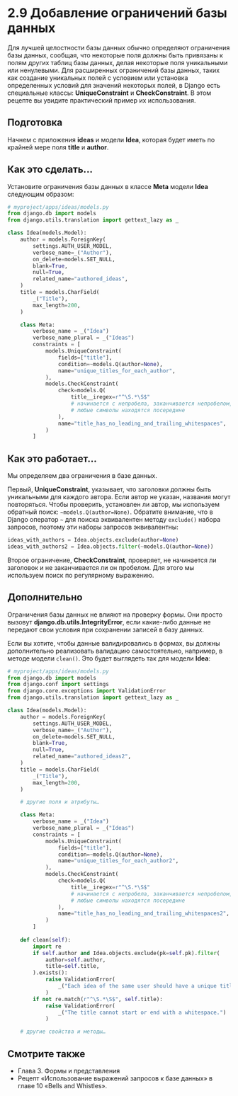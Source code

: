 # 2.9 Добавление ограничений базы данных

Для лучшей целостности базы данных обычно определяют ограничения базы данных, сообщая, что некоторые поля должны быть привязаны к полям других таблиц базы данных, делая некоторые поля уникальными или ненулевыми. Для расширенных ограничений базы данных, таких как создание уникальных полей с условием или установка определенных условий для значений некоторых полей, в Django есть специальные классы: **UniqueConstraint** и **CheckConstraint**. В этом рецепте вы увидите практический пример их использования.

## Подготовка

Начнем с приложения **ideas** и модели **Idea**, которая будет иметь по крайней мере поля **title** и **author**.

## Как это сделать...

Установите ограничения базы данных в классе **Meta** модели **Idea** следующим образом:

```python
# myproject/apps/ideas/models.py
from django.db import models
from django.utils.translation import gettext_lazy as _

class Idea(models.Model):
    author = models.ForeignKey(
        settings.AUTH_USER_MODEL,
        verbose_name=_("Author"),
        on_delete=models.SET_NULL,
        blank=True,
        null=True,
        related_name="authored_ideas",
    )
    title = models.CharField(
        _("Title"),
        max_length=200,
    )

    class Meta:
        verbose_name = _("Idea")
        verbose_name_plural = _("Ideas")
        constraints = [
            models.UniqueConstraint(
                fields=["title"],
                condition=~models.Q(author=None),
                name="unique_titles_for_each_author",
            ),
            models.CheckConstraint(
                check=models.Q(
                    title__iregex=r"^\S.*\S$"
                    # начинается с непробела, заканчивается непробелом,
                    # любые символы находятся посередине
                ),
                name="title_has_no_leading_and_trailing_whitespaces",
            )
        ]
```

## Как это работает...

Мы определяем два ограничения в базе данных.

Первый, **UniqueConstraint**, указывает, что заголовки должны быть уникальными для каждого автора. Если автор не указан, названия могут повторяться. Чтобы проверить, установлен ли автор, мы используем обратный поиск: `~models.Q(author=None)`. Обратите внимание, что в Django оператор `~` для поиска эквивалентен методу `exclude()` набора запросов, поэтому эти наборы запросов эквивалентны:

```python
ideas_with_authors = Idea.objects.exclude(author=None)
ideas_with_authors2 = Idea.objects.filter(~models.Q(author=None))
```

Второе ограничение, **CheckConstraint**, проверяет, не начинается ли заголовок и не заканчивается ли он пробелом. Для этого мы используем поиск по регулярному выражению.

## Дополнительно

Ограничения базы данных не влияют на проверку формы. Они просто вызовут **django.db.utils.IntegrityError**, если какие-либо данные не передают свои условия при сохранении записей в базу данных.

Если вы хотите, чтобы данные валидировались в формах, вы должны дополнительно реализовать валидацию самостоятельно, например, в методе модели `clean()`. Это будет выглядеть так для модели **Idea**:

```python
# myproject/apps/ideas/models.py
from django.db import models
from django.conf import settings
from django.core.exceptions import ValidationError
from django.utils.translation import gettext_lazy as _

class Idea(models.Model):
    author = models.ForeignKey(
        settings.AUTH_USER_MODEL,
        verbose_name=_("Author"),
        on_delete=models.SET_NULL,
        blank=True,
        null=True,
        related_name="authored_ideas2",
    )
    title = models.CharField(
        _("Title"),
        max_length=200,
    )

    # другие поля и атрибуты…

    class Meta:
        verbose_name = _("Idea")
        verbose_name_plural = _("Ideas")
        constraints = [
            models.UniqueConstraint(
                fields=["title"],
                condition=~models.Q(author=None),
                name="unique_titles_for_each_author2",
            ),
            models.CheckConstraint(
                check=models.Q(
                    title__iregex=r"^\S.*\S$"
                    # начинается с непробела, заканчивается непробелом,
                    # любые символы находятся посередине
                ),
                name="title_has_no_leading_and_trailing_whitespaces2",
            )
        ]
        
    def clean(self):
        import re
        if self.author and Idea.objects.exclude(pk=self.pk).filter(
            author=self.author,
            title=self.title,
        ).exists():
            raise ValidationError(
                _("Each idea of the same user should have a unique title.")
            )
        if not re.match(r"^\S.*\S$", self.title):
            raise ValidationError(
                _("The title cannot start or end with a whitespace.")
            )

    # другие свойства и методы…
```

## Смотрите также

* Глава 3. Формы и представления
* Рецепт «Использование выражений запросов к базе данных» в главе 10 «Bells and Whistles».

